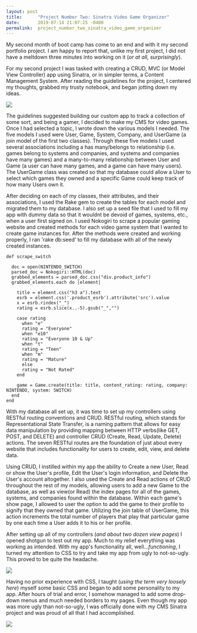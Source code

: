 ```yaml
---
layout: post
title:      "Project Number Two: Sinatra Video Game Organizer"
date:       2019-07-14 21:07:25 -0400
permalink:  project_number_two_sinatra_video_game_organizer
---
```





My second month of boot camp has come to an end and with it my second portfolio project. I am happy to report that, unlike my first project, I did not have a meltdown three minutes into working on it (*or at all, surprisingly*). 

For my second project I was tasked with creating a CRUD, MVC (or Model View Controller) app using Sinatra, or in simpler terms, a Content Management System. After reading the guidelines for the project, I centered my thoughts, grabbed my trusty notebook, and began jotting down my ideas. 

![](https://924collective.files.wordpress.com/2018/05/everything-zen.gif?w=500&zoom=2)

The guidelines suggested building our custom app to track a collection of some sort, and being a gamer, I decided to make my CMS for video games. Once I had selected a topic, I wrote down the various models I needed. The five models I used were User, Game, System, Company, and UserGame (a join model of the first two classes). Through these five models I used several associations including a has many/belongs to relationship (i.e. games belong to systems and companies,  and systems and companies have many games) and a many-to-many relationship between User and Game (a user can have many games, and a game can have many users). The UserGame class was created so that my database could allow a User to select which games they owned and a specific Game could keep track of how many Users own it. 

After deciding on each of my classes, their attributes, and their associations, I used the Rake gem to create the tables for each model and migrated them to my database. I also set up a seed file that I used to fill my app with dummy data so that it wouldnt be devoid of games, systems, etc., when a user first signed on. I used Nokogiri to scrape a popular gaming website and created methods for each video game system that I wanted to create game instances for.  After the methods were created and working properly, I ran 'rake db:seed' to fill my database with all of the newly created instances. 

```
def scrape_switch

  doc = open(NINTENDO_SWITCH)
  parsed_doc = Nokogiri::HTML(doc)
  grabbed_elements = parsed_doc.css("div.product_info")
  grabbed_elements.each do |element|

    title = element.css("h3 a").text
    esrb = element.css('.product_esrb').attribute('src').value
    x = esrb.rindex("_")
    rating = esrb.slice(x..-5).gsub("_","")

    case rating 
      when "e"
      rating = "Everyone"
      when "e10"
      rating = "Everyone 10 & Up" 
      when "t"
      rating = "Teen"
      when "m"
      rating = "Mature"
      else 
      rating = "Not Rated"
    end 

    game = Game.create(title: title, content_rating: rating, company: NINTENDO, system: SWITCH)
  end 
end 

```

With my database all set up, it was time to set up my controllers using RESTful routing conventions and CRUD. RESTful routing, which stands for Representational State Transfer, is a naming pattern that allows for easy data manipulation by providing mapping between HTTP verbs(like GET, POST, and DELETE) and controller CRUD (Create, Read, Update, Delete) actions. The seven RESTful routes are the foundation of just about every website that includes functionality for users to create, edit, view, and delete data. 

Using CRUD, I instilled within my app the ability to Create a new User, Read or show the User's profile, Edit the User's login information, and Delete the User's account altogether. I also used the Create and Read actions of CRUD throughout the rest of my models, allowing users to add a new Game to the database, as well as view(or Read) the index pages for all of the games, systems, and companies found within the database. Within each game's show page, I allowed to user the option to add the game to their profile to signify that they owned that game. Utilizing the join table of UserGame, this action increments the total number of players that play that particular game by one each time a User adds it to his or her profile.

After setting up all of my controllers (*and about two dozen view pages*) I opened shotgun to test out my app. Much to my relief everything was working as intended. With my app's functionality all, well...*functioning*, I turned my attention to CSS to try and take my app from ugly to not-so-ugly. This proved to be quite the headache. 


![](https://aws1.discourse-cdn.com/sitepoint/original/3X/2/7/274c815a41147d31aca591ee3eb2d475b9cf7f9c.gif)

Having no prior experience with CSS, I taught (*using the term very loosely here*) myself some basic CSS and began to add some personality to my app. After hours of trial and error, I somehow managed to add some drop-down menus and much needed borders to my pages. Even though my app was more ugly than not-so-ugly, I was officially done with my CMS Sinatra project and was proud of all that I had accomplished.

![](https://media1.tenor.com/images/9e7871c8d23549bbcf7919fcb227bb96/tenor.gif?itemid=3438539://)
